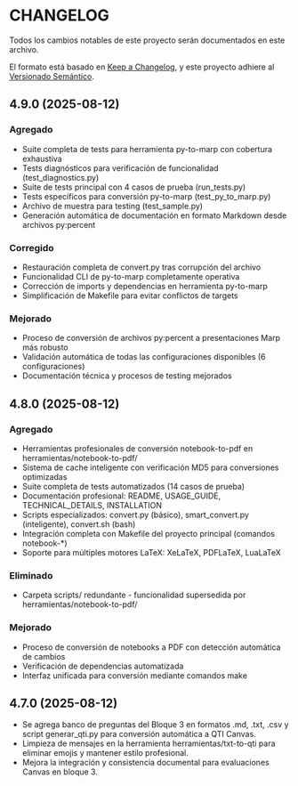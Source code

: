 # CHANGELOG

Todos los cambios notables de este proyecto serán documentados en este archivo.

El formato está basado en [Keep a Changelog](https://keepachangelog.com/es-ES/1.0.0/),
y este proyecto adhiere al [Versionado Semántico](https://semver.org/lang/es/).

## 4.9.0 (2025-08-12)

### Agregado

- Suite completa de tests para herramienta py-to-marp con cobertura exhaustiva
- Tests diagnósticos para verificación de funcionalidad (test_diagnostics.py)
- Suite de tests principal con 4 casos de prueba (run_tests.py)
- Tests específicos para conversión py-to-marp (test_py_to_marp.py)
- Archivo de muestra para testing (test_sample.py)
- Generación automática de documentación en formato Markdown desde archivos py:percent

### Corregido

- Restauración completa de convert.py tras corrupción del archivo
- Funcionalidad CLI de py-to-marp completamente operativa
- Corrección de imports y dependencias en herramienta py-to-marp
- Simplificación de Makefile para evitar conflictos de targets

### Mejorado

- Proceso de conversión de archivos py:percent a presentaciones Marp más robusto
- Validación automática de todas las configuraciones disponibles (6 configuraciones)
- Documentación técnica y procesos de testing mejorados

## 4.8.0 (2025-08-12)

### Agregado

- Herramientas profesionales de conversión notebook-to-pdf en herramientas/notebook-to-pdf/
- Sistema de cache inteligente con verificación MD5 para conversiones optimizadas
- Suite completa de tests automatizados (14 casos de prueba)
- Documentación profesional: README, USAGE_GUIDE, TECHNICAL_DETAILS, INSTALLATION
- Scripts especializados: convert.py (básico), smart_convert.py (inteligente), convert.sh (bash)
- Integración completa con Makefile del proyecto principal (comandos notebook-*)
- Soporte para múltiples motores LaTeX: XeLaTeX, PDFLaTeX, LuaLaTeX

### Eliminado

- Carpeta scripts/ redundante - funcionalidad supersedida por herramientas/notebook-to-pdf/

### Mejorado

- Proceso de conversión de notebooks a PDF con detección automática de cambios
- Verificación de dependencias automatizada
- Interfaz unificada para conversión mediante comandos make

## 4.7.0 (2025-08-12)

- Se agrega banco de preguntas del Bloque 3 en formatos .md, .txt, .csv y script generar_qti.py para conversión automática a QTI Canvas.
- Limpieza de mensajes en la herramienta herramientas/txt-to-qti para eliminar emojis y mantener estilo profesional.
- Mejora la integración y consistencia documental para evaluaciones Canvas en bloque 3.
